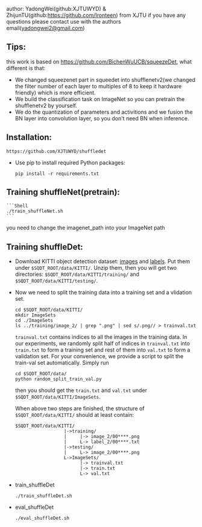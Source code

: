 author: YadongWei(github:XJTUWYD) & ZhijunTU(github:https://github.com/Ironteen) from XJTU if you have any questions please contact use with the authors email(yadongwei2@gmail.com)

## Tips:
this work is based on https://github.com/BichenWuUCB/squeezeDet, what different is that:
- We changed squeezenet part in squeedet into shufflenetv2(we changed the filter number of each layer to multiples of 8 to keep it hardware friendly) which is more efficient.
- We build the classification task on ImageNet so you can pretrain the shufflenetv2 by yourself.
- We do the quantization of parameters and activitions and we fusion the BN layer into convolution layer, so you don't need BN when inference.


## Installation:
  ```Shell
  https://github.com/XJTUWYD/shuffledet
  ```
- Use pip to install required Python packages:
    ```Shell
    pip install -r requirements.txt
    ```
## Training shuffleNet(pretrain):
    ```Shell
    ./train_shuffleNet.sh
    ```
you need to change the imagenet_path into your ImageNet path

## Training shuffleDet:
- Download KITTI object detection dataset: [images](http://www.cvlibs.net/download.php?file=data_object_image_2.zip) and [labels](http://www.cvlibs.net/download.php?file=data_object_label_2.zip). Put them under `$SQDT_ROOT/data/KITTI/`. Unzip them, then you will get two directories:  `$SQDT_ROOT/data/KITTI/training/` and `$SQDT_ROOT/data/KITTI/testing/`. 

- Now we need to split the training data into a training set and a vlidation set. 

  ```Shell
  cd $SQDT_ROOT/data/KITTI/
  mkdir ImageSets
  cd ./ImageSets
  ls ../training/image_2/ | grep ".png" | sed s/.png// > trainval.txt
  ```
  `trainval.txt` contains indices to all the images in the training data. In our experiments, we randomly split half of indices in `trainval.txt` into `train.txt` to form a training set and rest of them into `val.txt` to form a validation set. For your convenience, we provide a script to split the train-val set automatically. Simply run
  
    ```Shell
  cd $SQDT_ROOT/data/
  python random_split_train_val.py
  ```
  
  then you should get the `train.txt` and `val.txt` under `$SQDT_ROOT/data/KITTI/ImageSets`. 

  When above two steps are finished, the structure of `$SQDT_ROOT/data/KITTI/` should at least contain:

  ```Shell
  $SQDT_ROOT/data/KITTI/
                    |->training/
                    |     |-> image_2/00****.png
                    |     L-> label_2/00****.txt
                    |->testing/
                    |     L-> image_2/00****.png
                    L->ImageSets/
                          |-> trainval.txt
                          |-> train.txt
                          L-> val.txt
  ```
- train_shuffleDet
    ```Shell
  ./train_shuffleDet.sh
  ```

- eval_shuffleDet
    ```Shell
  ./eval_shuffleDet.sh
  ```
